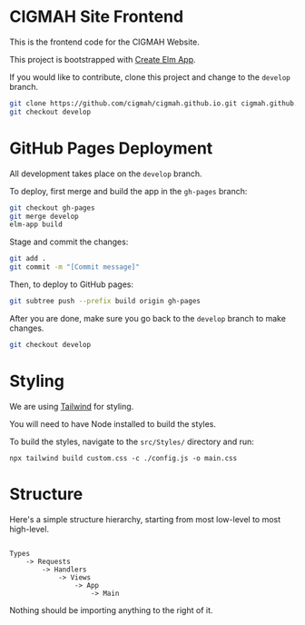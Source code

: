 # CIGMAH Site Frontend

This is the frontend code for the CIGMAH Website.

This project is bootstrapped with [Create Elm App](https://github.com/halfzebra/create-elm-app).

If you would like to contribute, clone this project and change to the `develop` branch.

``` sh
git clone https://github.com/cigmah/cigmah.github.io.git cigmah.github.io
git checkout develop
```

# GitHub Pages Deployment

All development takes place on the `develop` branch.

To deploy, first merge and build the app in the `gh-pages` branch:

``` sh
git checkout gh-pages
git merge develop
elm-app build
```

Stage and commit the changes:

``` sh
git add .
git commit -m "[Commit message]"
```

Then, to deploy to GitHub pages:

``` sh
git subtree push --prefix build origin gh-pages
```

After you are done, make sure you go back to the `develop` branch to make
changes.

``` sh
git checkout develop
```

# Styling

We are using [Tailwind](https://tailwindcss.com/docs/what-is-tailwind/)
for styling.

You will need to have Node installed to build the styles.

To build the styles, navigate to the `src/Styles/` directory and run:

```
npx tailwind build custom.css -c ./config.js -o main.css
```

# Structure

Here's a simple structure hierarchy, starting from most low-level to most high-level.

```

Types
    -> Requests
        -> Handlers
            -> Views
                -> App
                    -> Main

```

Nothing should be importing anything to the right of it.
